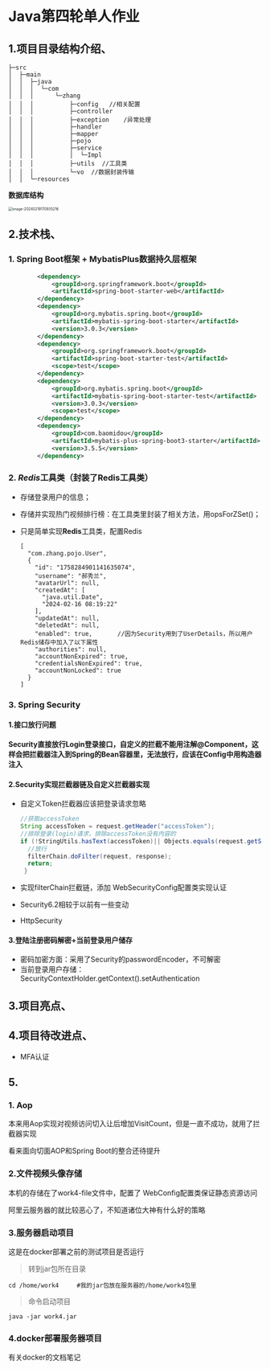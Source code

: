# Java第四轮单人作业

## 1.项目目录结构介绍、

```tree
├─src
│  ├─main
│  │  ├─java
│  │  │  └─com
│  │  │      └─zhang
│  │  │          ├─config   //相关配置
│  │  │          ├─controller
│  │  │          ├─exception    /异常处理
│  │  │          ├─handler
│  │  │          ├─mapper
│  │  │          ├─pojo
│  │  │          ├─service
│  │  │          │  └─Impl
│  │  │          ├─utils  //工具类
│  │  │          └─vo  //数据封装传输
│  │  └─resources
```

**数据库结构**

<img src="Java第四轮单人作业/image-20240219170935216.png" alt="image-20240219170935216" style="zoom: 50%;" />

## 2.技术栈、

###   1. Spring Boot框架 + **MybatisPlus**数据持久层框架

```pom.xml
		<dependency>
     		<groupId>org.springframework.boot</groupId>
            <artifactId>spring-boot-starter-web</artifactId>
        </dependency>
        <dependency>
            <groupId>org.mybatis.spring.boot</groupId>
            <artifactId>mybatis-spring-boot-starter</artifactId>
            <version>3.0.3</version>
        </dependency>
        <dependency>
            <groupId>org.springframework.boot</groupId>
            <artifactId>spring-boot-starter-test</artifactId>
            <scope>test</scope>
        </dependency>
        <dependency>
            <groupId>org.mybatis.spring.boot</groupId>
            <artifactId>mybatis-spring-boot-starter-test</artifactId>
            <version>3.0.3</version>
            <scope>test</scope>
        </dependency>
        <dependency>
            <groupId>com.baomidou</groupId>
            <artifactId>mybatis-plus-spring-boot3-starter</artifactId>
            <version>3.5.5</version>
        </dependency>
```

###   2. *Redis*工具类（封装了Redis工具类）

- 存储登录用户的信息；

- 存储并实现热门视频排行榜：在工具类里封装了相关方法，用opsForZSet()；

- 只是简单实现**Redis**工具类，配置Redis

  ```Redis
  [
    "com.zhang.pojo.User",
    {
      "id": "1758284901141635074",
      "username": "郝秀兰",
      "avatarUrl": null,
      "createdAt": [
        "java.util.Date",
        "2024-02-16 08:19:22"
      ],
      "updatedAt": null,
      "deletedAt": null,
      "enabled": true,       //因为Security用到了UserDetails，所以用户Redis储存中加入了以下属性
      "authorities": null,
      "accountNonExpired": true,
      "credentialsNonExpired": true,
      "accountNonLocked": true
    }
  ]
  ```



### 3. Spring Security

#### 1.接口放行问题

**Security直接放行Login登录接口，自定义的拦截不能用注解@Component，这样会把拦截器注入到Spring的Bean容器里，无法放行，应该在Config中用构造器注入**

#### 2.Security实现拦截器链及自定义拦截器实现

- 自定义Token拦截器应该把登录请求忽略

  ```java
  //获取accessToken
  String accessToken = request.getHeader("accessToken");
  //排除登录(login)请求，排除accessToken没有内容的
  if (!StringUtils.hasText(accessToken)|| Objects.equals(request.getServletPath(), "/user/login")) {
   	//放行
   	filterChain.doFilter(request, response);
   	return;
   }
  ```



- 实现filterChain拦截链，添加 WebSecurityConfig配置类实现认证

- Security6.2相较于以前有一些变动

- HttpSecurity

#### 3.登陆注册密码解密+当前登录用户储存

- 密码加密方面：采用了Security的passwordEncoder，不可解密
- 当前登录用户存储：SecurityContextHolder.getContext().setAuthentication






## 3.项目亮点、



## 4.项目待改进点、

- MFA认证

## 5.

### 1. Aop

本来用Aop实现对视频访问切入让后增加VisitCount，但是一直不成功，就用了拦截器实现

看来面向切面AOP和Spring Boot的整合还待提升

### 2.文件视频头像存储

本机的存储在了work4-file文件中，配置了 WebConfig配置类保证静态资源访问

阿里云服务器的就比较恶心了，不知道诸位大神有什么好的策略

### 3.服务器启动项目

这是在docker部署之前的测试项目是否运行

>转到jar包所在目录

```
cd /home/work4     #我的jar包放在服务器的/home/work4包里
```

>命令启动项目

```
java -jar work4.jar  
```



### 4.docker部署服务器项目

有关docker的文档笔记